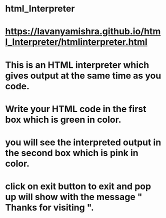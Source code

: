 # html_Interpreter
# https://lavanyamishra.github.io/html_Interpreter/htmlinterpreter.html
# This is an HTML interpreter which gives output at the same time as you code.
# Write your HTML code in the first box which is green in color.
# you will see the interpreted output in the second box which is pink in color.
# click on exit button to exit and pop up will show with the message " Thanks for visiting ".
